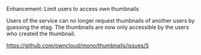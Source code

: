 Enhancement: Limit users to access own thumbnails

Users of the service can no longer request thumbnails of another users by guessing the etag.
The thumbnails are now only accessible by the users who created the thumbnail.

https://github.com/owncloud/mono/thumbnails/issues/5
